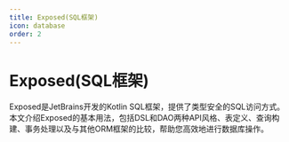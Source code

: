 ```yaml
---
title: Exposed(SQL框架)
icon: database
order: 2
---
```


# Exposed(SQL框架)

Exposed是JetBrains开发的Kotlin SQL框架，提供了类型安全的SQL访问方式。本文介绍Exposed的基本用法，包括DSL和DAO两种API风格、表定义、查询构建、事务处理以及与其他ORM框架的比较，帮助您高效地进行数据库操作。
